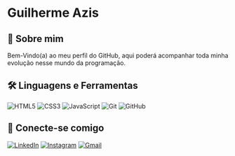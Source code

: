 
# Guilherme Azis



## 🚀 Sobre mim
Bem-Vindo(a) ao meu perfil do GitHub, aqui poderá acompanhar toda minha evolução nesse mundo da programação.
## 🛠 Linguagens e Ferramentas
![HTML5](https://img.shields.io/badge/HTML5-000?style=for-the-badge&logo=html5) 
![CSS3](https://img.shields.io/badge/CSS3-000?style=for-the-badge&logo=css3&logoColor=264CE4)
![JavaScript](https://img.shields.io/badge/JavaScript-000?style=for-the-badge&logo=javascript)
![Git](https://img.shields.io/badge/Git-000?style=for-the-badge&amp;logo=git&amp;logoColor=E94D5F)
![GitHub](https://img.shields.io/badge/github-%23121011.svg?style=for-the-badge&logo=github&logoColor=white)
          
          
## 🔗 Conecte-se comigo
[![LinkedIn](https://img.shields.io/badge/linkedin-%230077B5.svg?style=for-the-badge&logo=linkedin&logoColor=white)](https://www.linkedin.com/in/guilherme-azis-2ab85b121/) 
[![Instagram](https://img.shields.io/badge/Instagram-000?style=for-the-badge&logo=instagram)](https://www.instagram.com/_guiazis_/)
[![Gmail](https://img.shields.io/badge/Gmail-D14836?style=for-the-badge&logo=gmail&logoColor=white)](mailto:guilhermeazis1@gmail.com)
